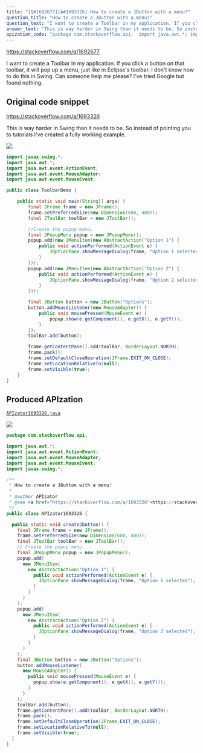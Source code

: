 ```yaml
---
title: "[Q#1692677][A#1693326] How to create a JButton with a menu?"
question_title: "How to create a JButton with a menu?"
question_text: "I want to create a Toolbar in my application. If you click a button on that toolbar, it will pop up a menu, just like in Eclipse's toolbar. I don't know how to do this in Swing. Can someone help me please? I've tried Google but found nothing."
answer_text: "This is way harder in Swing than it needs to be. So instead of pointing you to tutorials I've created a fully working example."
apization_code: "package com.stackoverflow.api;  import java.awt.*; import java.awt.event.ActionEvent; import java.awt.event.MouseAdapter; import java.awt.event.MouseEvent; import javax.swing.*;  /**  * How to create a JButton with a menu?  *  * @author APIzator  * @see <a href=\"https://stackoverflow.com/a/1693326\">https://stackoverflow.com/a/1693326</a>  */ public class APIzator1693326 {    public static void createJbutton() {     final JFrame frame = new JFrame();     frame.setPreferredSize(new Dimension(600, 400));     final JToolBar toolBar = new JToolBar();     // Create the popup menu.     final JPopupMenu popup = new JPopupMenu();     popup.add(       new JMenuItem(         new AbstractAction(\"Option 1\") {           public void actionPerformed(ActionEvent e) {             JOptionPane.showMessageDialog(frame, \"Option 1 selected\");           }         }       )     );     popup.add(       new JMenuItem(         new AbstractAction(\"Option 2\") {           public void actionPerformed(ActionEvent e) {             JOptionPane.showMessageDialog(frame, \"Option 2 selected\");           }         }       )     );     final JButton button = new JButton(\"Options\");     button.addMouseListener(       new MouseAdapter() {         public void mousePressed(MouseEvent e) {           popup.show(e.getComponent(), e.getX(), e.getY());         }       }     );     toolBar.add(button);     frame.getContentPane().add(toolBar, BorderLayout.NORTH);     frame.pack();     frame.setDefaultCloseOperation(JFrame.EXIT_ON_CLOSE);     frame.setLocationRelativeTo(null);     frame.setVisible(true);   } }"
---
```


https://stackoverflow.com/q/1692677

I want to create a Toolbar in my application. If you click a button on that toolbar, it will pop up a menu, just like in Eclipse&#x27;s toolbar. I don&#x27;t know how to do this in Swing. Can someone help me please? I&#x27;ve tried Google but found nothing.



## Original code snippet

https://stackoverflow.com/a/1693326

This is way harder in Swing than it needs to be. So instead of pointing you to tutorials I&#x27;ve created a fully working example.

<div class="code-logo"><img src="/stackoverflow.png" /></div>

```java
import javax.swing.*;
import java.awt.*;
import java.awt.event.ActionEvent;
import java.awt.event.MouseAdapter;
import java.awt.event.MouseEvent;

public class ToolbarDemo {

    public static void main(String[] args) {
        final JFrame frame = new JFrame();
        frame.setPreferredSize(new Dimension(600, 400));
        final JToolBar toolBar = new JToolBar();

        //Create the popup menu.
        final JPopupMenu popup = new JPopupMenu();
        popup.add(new JMenuItem(new AbstractAction("Option 1") {
            public void actionPerformed(ActionEvent e) {
                JOptionPane.showMessageDialog(frame, "Option 1 selected");
            }
        }));
        popup.add(new JMenuItem(new AbstractAction("Option 2") {
            public void actionPerformed(ActionEvent e) {
                JOptionPane.showMessageDialog(frame, "Option 2 selected");
            }
        }));

        final JButton button = new JButton("Options");
        button.addMouseListener(new MouseAdapter() {
            public void mousePressed(MouseEvent e) {
                popup.show(e.getComponent(), e.getX(), e.getY());
            }
        });
        toolBar.add(button);

        frame.getContentPane().add(toolBar, BorderLayout.NORTH);
        frame.pack();
        frame.setDefaultCloseOperation(JFrame.EXIT_ON_CLOSE);
        frame.setLocationRelativeTo(null);
        frame.setVisible(true);
    }
}
```

## Produced APIzation

[`APIzator1693326.java`](https://github.com/pasqualesalza/apization-temp/raw/main/data/search/APIzator1693326.java)

<div class="code-logo"><img src="/apizator.png" /></div>

```java
package com.stackoverflow.api;

import java.awt.*;
import java.awt.event.ActionEvent;
import java.awt.event.MouseAdapter;
import java.awt.event.MouseEvent;
import javax.swing.*;

/**
 * How to create a JButton with a menu?
 *
 * @author APIzator
 * @see <a href="https://stackoverflow.com/a/1693326">https://stackoverflow.com/a/1693326</a>
 */
public class APIzator1693326 {

  public static void createJbutton() {
    final JFrame frame = new JFrame();
    frame.setPreferredSize(new Dimension(600, 400));
    final JToolBar toolBar = new JToolBar();
    // Create the popup menu.
    final JPopupMenu popup = new JPopupMenu();
    popup.add(
      new JMenuItem(
        new AbstractAction("Option 1") {
          public void actionPerformed(ActionEvent e) {
            JOptionPane.showMessageDialog(frame, "Option 1 selected");
          }
        }
      )
    );
    popup.add(
      new JMenuItem(
        new AbstractAction("Option 2") {
          public void actionPerformed(ActionEvent e) {
            JOptionPane.showMessageDialog(frame, "Option 2 selected");
          }
        }
      )
    );
    final JButton button = new JButton("Options");
    button.addMouseListener(
      new MouseAdapter() {
        public void mousePressed(MouseEvent e) {
          popup.show(e.getComponent(), e.getX(), e.getY());
        }
      }
    );
    toolBar.add(button);
    frame.getContentPane().add(toolBar, BorderLayout.NORTH);
    frame.pack();
    frame.setDefaultCloseOperation(JFrame.EXIT_ON_CLOSE);
    frame.setLocationRelativeTo(null);
    frame.setVisible(true);
  }
}

```
